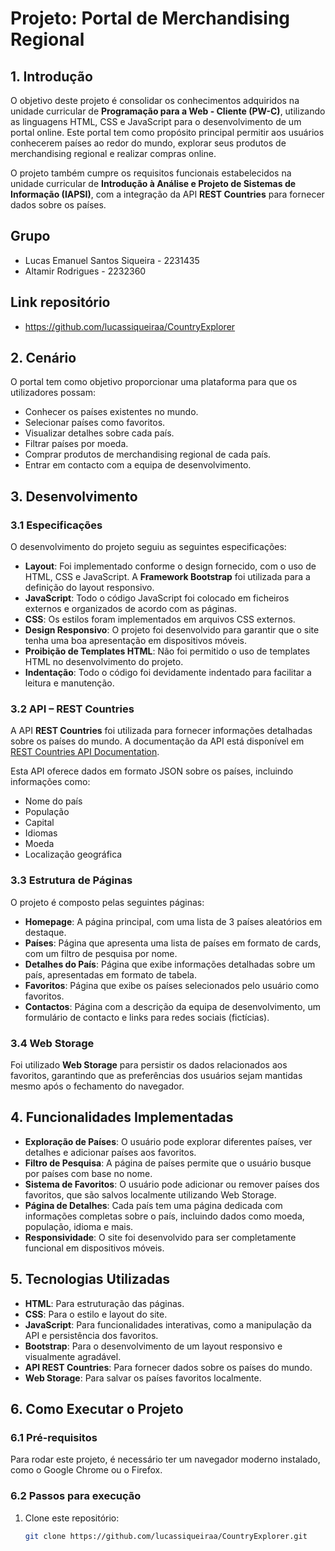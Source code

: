 # Projeto: Portal de Merchandising Regional

## 1. Introdução
O objetivo deste projeto é consolidar os conhecimentos adquiridos na unidade curricular de **Programação para a Web - Cliente (PW-C)**, utilizando as linguagens HTML, CSS e JavaScript para o desenvolvimento de um portal online. Este portal tem como propósito principal permitir aos usuários conhecerem países ao redor do mundo, explorar seus produtos de merchandising regional e realizar compras online.

O projeto também cumpre os requisitos funcionais estabelecidos na unidade curricular de **Introdução à Análise e Projeto de Sistemas de Informação (IAPSI)**, com a integração da API **REST Countries** para fornecer dados sobre os países.

## Grupo 
- Lucas Emanuel Santos Siqueira - 2231435
- Altamir Rodrigues - 2232360

## Link repositório
- https://github.com/lucassiqueiraa/CountryExplorer

## 2. Cenário
O portal tem como objetivo proporcionar uma plataforma para que os utilizadores possam:
- Conhecer os países existentes no mundo.
- Selecionar países como favoritos.
- Visualizar detalhes sobre cada país.
- Filtrar países por moeda.
- Comprar produtos de merchandising regional de cada país.
- Entrar em contacto com a equipa de desenvolvimento.

## 3. Desenvolvimento

### 3.1 Especificações
O desenvolvimento do projeto seguiu as seguintes especificações:
- **Layout**: Foi implementado conforme o design fornecido, com o uso de HTML, CSS e JavaScript. A **Framework Bootstrap** foi utilizada para a definição do layout responsivo.
- **JavaScript**: Todo o código JavaScript foi colocado em ficheiros externos e organizados de acordo com as páginas.
- **CSS**: Os estilos foram implementados em arquivos CSS externos.
- **Design Responsivo**: O projeto foi desenvolvido para garantir que o site tenha uma boa apresentação em dispositivos móveis.
- **Proibição de Templates HTML**: Não foi permitido o uso de templates HTML no desenvolvimento do projeto.
- **Indentação**: Todo o código foi devidamente indentado para facilitar a leitura e manutenção.

### 3.2 API – REST Countries
A API **REST Countries** foi utilizada para fornecer informações detalhadas sobre os países do mundo. A documentação da API está disponível em [REST Countries API Documentation](https://restcountries.com/).

Esta API oferece dados em formato JSON sobre os países, incluindo informações como:
- Nome do país
- População
- Capital
- Idiomas
- Moeda
- Localização geográfica

### 3.3 Estrutura de Páginas
O projeto é composto pelas seguintes páginas:

- **Homepage**: A página principal, com uma lista de 3 países aleatórios em destaque.
- **Países**: Página que apresenta uma lista de países em formato de cards, com um filtro de pesquisa por nome.
- **Detalhes do País**: Página que exibe informações detalhadas sobre um país, apresentadas em formato de tabela.
- **Favoritos**: Página que exibe os países selecionados pelo usuário como favoritos.
- **Contactos**: Página com a descrição da equipa de desenvolvimento, um formulário de contacto e links para redes sociais (fictícias).

### 3.4 Web Storage
Foi utilizado **Web Storage** para persistir os dados relacionados aos favoritos, garantindo que as preferências dos usuários sejam mantidas mesmo após o fechamento do navegador.

## 4. Funcionalidades Implementadas
- **Exploração de Países**: O usuário pode explorar diferentes países, ver detalhes e adicionar países aos favoritos.
- **Filtro de Pesquisa**: A página de países permite que o usuário busque por países com base no nome.
- **Sistema de Favoritos**: O usuário pode adicionar ou remover países dos favoritos, que são salvos localmente utilizando Web Storage.
- **Página de Detalhes**: Cada país tem uma página dedicada com informações completas sobre o país, incluindo dados como moeda, população, idioma e mais.
- **Responsividade**: O site foi desenvolvido para ser completamente funcional em dispositivos móveis.

## 5. Tecnologias Utilizadas
- **HTML**: Para estruturação das páginas.
- **CSS**: Para o estilo e layout do site.
- **JavaScript**: Para funcionalidades interativas, como a manipulação da API e persistência dos favoritos.
- **Bootstrap**: Para o desenvolvimento de um layout responsivo e visualmente agradável.
- **API REST Countries**: Para fornecer dados sobre os países do mundo.
- **Web Storage**: Para salvar os países favoritos localmente.

## 6. Como Executar o Projeto

### 6.1 Pré-requisitos
Para rodar este projeto, é necessário ter um navegador moderno instalado, como o Google Chrome ou o Firefox.

### 6.2 Passos para execução
1. Clone este repositório:
   ```bash
   git clone https://github.com/lucassiqueiraa/CountryExplorer.git